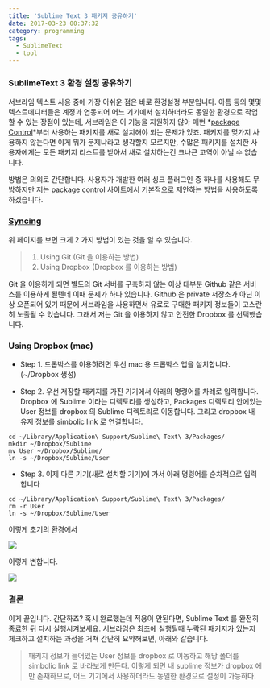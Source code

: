 ```yaml
---
title: 'Sublime Text 3 패키지 공유하기'
date: 2017-03-23 00:37:32
category: programming
tags:
  - SublimeText
  - tool
---
```


### SublimeText 3 환경 설정 공유하기

서브라임 텍스트 사용 중에 가장 아쉬운 점은 바로 환경설정 부분입니다. 아톰 등의 몇몇 텍스트에디터들은 계정과 연동되어 어느 기기에서 설치하더라도 동일한 환경으로 작업할 수 있는 장점이 있는데, 서브라임은 이 기능을 지원하지 않아 매번 *[package Control](https://packagecontrol.io/installation)*부터 사용하는 패키지를 새로 설치해야 되는 문제가 있죠. 패키지를 몇가지 사용하지 않는다면 이게 뭐가 문제냐라고 생각할지 모르지만, 수많은 패키지를 설치한 사용자에게는 모든 패키지 리스트를 받아서 새로 설치하는건 크나큰 고역이 아닐 수 없습니다.

방법은 의외로 간단합니다. 사용자가 개발한 여러 싱크 플러그인 중 하나를 사용해도 무방하지만 저는 package control 사이트에서 기본적으로 제안하는 방법을 사용하도록 하겠습니다.

### [Syncing](https://packagecontrol.io/docs/syncing)

위 페이지를 보면 크게 2 가지 방법이 있는 것을 알 수 있습니다.

> 1. Using Git (Git 을 이용하는 방법)
> 2. Using Dropbox (Dropbox 를 이용하는 방법)

Git 을 이용하게 되면 별도의 Git 서버를 구축하지 않는 이상 대부분 Github 같은 서비스를 이용하게 될텐데 이때 문제가 하나 있습니다. Github 은 private 저장소가 아닌 이상 오픈되어 있기 때문에 서브라임을 사용하면서 유료로 구매한 패키지 정보들이 고스란히 노출될 수 있습니다. 그래서 저는 Git 을 이용하지 않고 안전한 Dropbox 를 선택했습니다.

### Using Dropbox (mac)

- Step 1. 드롭박스를 이용하려면 우선 mac 용 드롭박스 앱을 설치합니다. (~/Dropbox 생성)

- Step 2. 우선 저장할 패키지를 가진 기기에서 아래의 명령어를 차례로 입력합니다. Dropbox 에 Sublime 이라는 디렉토리를 생성하고, Packages 디렉토리 안에있는 User 정보를 dropbox 의 Sublime 디렉토리로 이동합니다. 그리고 dropbox 내 유저 정보를 simbolic link 로 연결합니다.

```
cd ~/Library/Application\ Support/Sublime\ Text\ 3/Packages/
mkdir ~/Dropbox/Sublime
mv User ~/Dropbox/Sublime/
ln -s ~/Dropbox/Sublime/User
```

- Step 3. 이제 다른 기기(새로 설치할 기기)에 가서 아래 명령어를 순차적으로 입력합니다

```
cd ~/Library/Application\ Support/Sublime\ Text\ 3/Packages/
rm -r User
ln -s ~/Dropbox/Sublime/User
```

이렇게 초기의 환경에서

![](/img/sublime-before.png)

이렇게 변합니다.

![](/img/sublime-after.png)

### 결론

이게 끝입니다. 간단하죠?
혹시 완료했는데 적용이 안된다면, Sublime Text 를 완전히 종료한 뒤 다시 실행시켜보세요.
서브라임은 최초에 실행될때 누락된 패키지가 있는지 체크하고 설치하는 과정을 거쳐
간단히 요약해보면, 아래와 같습니다.

> 패키지 정보가 들어있는 User 정보를 dropbox 로 이동하고 해당 폴더를 simbolic link 로 바라보게 만든다.
> 이렇게 되면 내 sublime 정보가 dropbox 에만 존재하므로, 어느 기기에서 사용하더라도 동일한 환경으로 설정이 가능하다.
